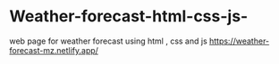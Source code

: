 # Weather-forecast-html-css-js-
web page for weather forecast using html , css and js
<https://weather-forecast-mz.netlify.app/>
